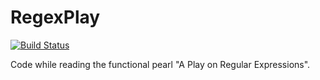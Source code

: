 # RegexPlay
[![Build Status](https://travis-ci.org/mtrsk/RegexPlay.svg?branch=master)](https://travis-ci.org/mtrsk/RegexPlay)

Code while reading the functional pearl "A Play on Regular Expressions".
